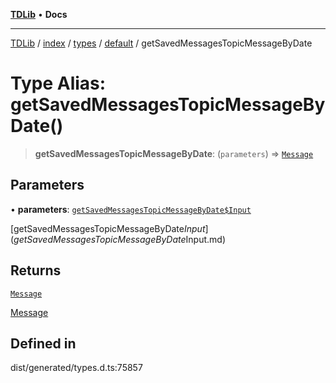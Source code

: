 [**TDLib**](../../../../../../README.md) • **Docs**

***

[TDLib](../../../../../../modules.md) / [index](../../../../../README.md) / [types](../../../README.md) / [default](../README.md) / getSavedMessagesTopicMessageByDate

# Type Alias: getSavedMessagesTopicMessageByDate()

> **getSavedMessagesTopicMessageByDate**: (`parameters`) => [`Message`](Message.md)

## Parameters

• **parameters**: [`getSavedMessagesTopicMessageByDate$Input`](getSavedMessagesTopicMessageByDate$Input.md)

[getSavedMessagesTopicMessageByDate$Input](getSavedMessagesTopicMessageByDate$Input.md)

## Returns

[`Message`](Message.md)

[Message](Message.md)

## Defined in

dist/generated/types.d.ts:75857

